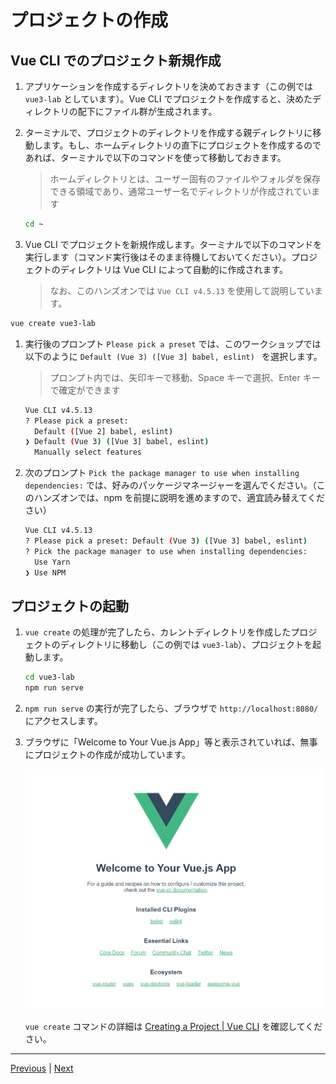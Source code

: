 # プロジェクトの作成

## Vue CLI でのプロジェクト新規作成

1. アプリケーションを作成するディレクトリを決めておきます（この例では `vue3-lab` としています）。Vue CLI でプロジェクトを作成すると、決めたディレクトリの配下にファイル群が生成されます。

1. ターミナルで、プロジェクトのディレクトリを作成する親ディレクトリに移動します。もし、ホームディレクトリの直下にプロジェクトを作成するのであれば、ターミナルで以下のコマンドを使って移動しておきます。

   > ホームディレクトリとは、ユーザー固有のファイルやフォルダを保存できる領域であり、通常ユーザー名でディレクトリが作成されています

   ```sh
   cd ~
   ```

1. Vue CLI でプロジェクトを新規作成します。ターミナルで以下のコマンドを実行します（コマンド実行後はそのまま待機しておいてください）。プロジェクトのディレクトリは Vue CLI によって自動的に作成されます。

   > なお、このハンズオンでは `Vue CLI v4.5.13` を使用して説明しています。

```sh
vue create vue3-lab
```

1. 実行後のプロンプト `Please pick a preset` では、このワークショップでは以下のように `Default (Vue 3) ([Vue 3] babel, eslint) ` を選択します。

   > プロンプト内では、矢印キーで移動、Space キーで選択、Enter キーで確定ができます

   ```sh
   Vue CLI v4.5.13
   ? Please pick a preset:
     Default ([Vue 2] babel, eslint)
   ❯ Default (Vue 3) ([Vue 3] babel, eslint)
     Manually select features
   ```

1. 次のプロンプト `Pick the package manager to use when installing dependencies:` では、好みのパッケージマネージャーを選んでください。（このハンズオンでは、npm を前提に説明を進めますので、適宜読み替えてください）

   ```sh
   Vue CLI v4.5.13
   ? Please pick a preset: Default (Vue 3) ([Vue 3] babel, eslint)
   ? Pick the package manager to use when installing dependencies: 
     Use Yarn 
   ❯ Use NPM 
   ```

## プロジェクトの起動

1. `vue create` の処理が完了したら、カレントディレクトリを作成したプロジェクトのディレクトリに移動し（この例では `vue3-lab`）、プロジェクトを起動します。

   ```sh
   cd vue3-lab
   npm run serve
   ```

1. `npm run serve` の実行が完了したら、ブラウザで `http://localhost:8080/` にアクセスします。

1. ブラウザに「Welcome to Your Vue.js App」等と表示されていれば、無事にプロジェクトの作成が成功しています。

   ![vue-app](./images/vue-app.png)

   `vue create` コマンドの詳細は [Creating a Project \| Vue CLI](https://cli.vuejs.org/guide/creating-a-project.html) を確認してください。

---

[Previous](setup.md) | [Next](overview.md)
